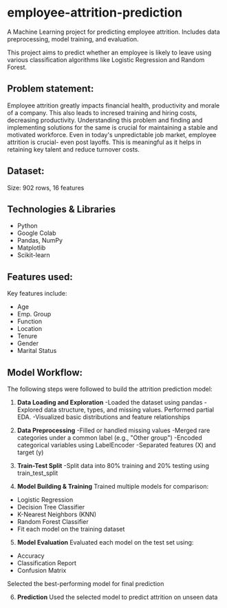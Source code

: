 # employee-attrition-prediction
A Machine Learning project for predicting employee attrition. Includes data preprocessing, model training, and evaluation.

This project aims to predict whether an employee is likely to leave using various classification algorithms like Logistic Regression and Random Forest.

## Problem statement:
Employee attrition greatly impacts financial health, productivity and morale of a company. This also leads to incresed training and hiring costs, decreasing productivity. Understanding this problem and finding and implementing solutions for the same is crucial for maintaining a stable and motivated workforce.
Even in today's unpredictable job market, employee attrition is crucial- even post layoffs. This is meaningful as it helps in retaining key talent and reduce turnover costs.

## Dataset:
Size: 902 rows, 16 features

## Technologies & Libraries

- Python
- Google Colab
- Pandas, NumPy
- Matplotlib
- Scikit-learn

## Features used:
Key features include:
- Age
- Emp. Group
- Function
- Location
- Tenure
- Gender
- Marital Status

## Model Workflow:

The following steps were followed to build the attrition prediction model:

1. **Data Loading and Exploration**
-Loaded the dataset using pandas
-Explored data structure, types, and missing values. Performed partial EDA.
-Visualized basic distributions and feature relationships

2. **Data Preprocessing**
-Filled or handled missing values
-Merged rare categories under a common label (e.g., "Other group")
-Encoded categorical variables using LabelEncoder
-Separated features (X) and target (y)

3. **Train-Test Split**
-Split data into 80% training and 20% testing using train_test_split

4. **Model Building & Training**
Trained multiple models for comparison:
- Logistic Regression
- Decision Tree Classifier
- K-Nearest Neighbors (KNN)
- Random Forest Classifier
- Fit each model on the training dataset

5. **Model Evaluation**
Evaluated each model on the test set using:
- Accuracy
- Classification Report
- Confusion Matrix

Selected the best-performing model for final prediction

6. **Prediction**
Used the selected model to predict attrition on unseen data




